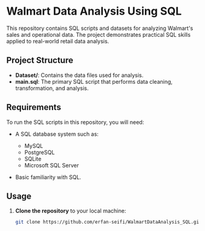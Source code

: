 # Walmart Data Analysis Using SQL

This repository contains SQL scripts and datasets for analyzing Walmart's sales and operational data. The project demonstrates practical SQL skills applied to real-world retail data analysis.

## Project Structure

- **Dataset/**: Contains the data files used for analysis.
- **main.sql**: The primary SQL script that performs data cleaning, transformation, and analysis.

## Requirements

To run the SQL scripts in this repository, you will need:

- A SQL database system such as:
  - MySQL
  - PostgreSQL
  - SQLite
  - Microsoft SQL Server

- Basic familiarity with SQL.

## Usage

1. **Clone the repository** to your local machine:

   ```bash
   git clone https://github.com/erfan-seifi/WalmartDataAnalysis_SQL.git
